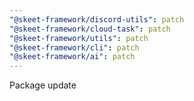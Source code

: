 ```yaml
---
"@skeet-framework/discord-utils": patch
"@skeet-framework/cloud-task": patch
"@skeet-framework/utils": patch
"@skeet-framework/cli": patch
"@skeet-framework/ai": patch
---
```


Package update
